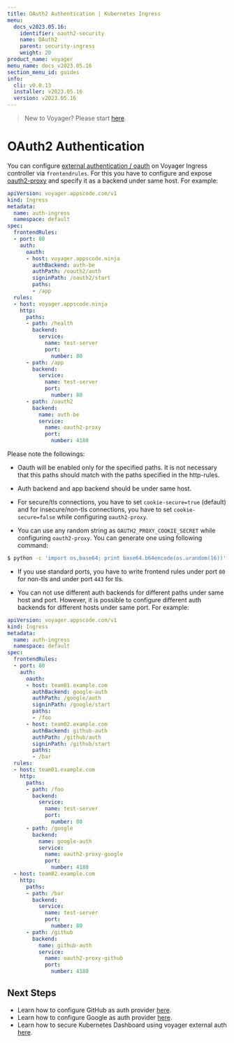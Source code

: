 ```yaml
---
title: OAuth2 Authentication | Kubernetes Ingress
menu:
  docs_v2023.05.16:
    identifier: oauth2-security
    name: OAuth2
    parent: security-ingress
    weight: 20
product_name: voyager
menu_name: docs_v2023.05.16
section_menu_id: guides
info:
  cli: v0.0.13
  installer: v2023.05.16
  version: v2023.05.16
---
```


> New to Voyager? Please start [here](/docs/v2023.05.16/concepts/overview).

# OAuth2 Authentication

You can configure [external authentication / oauth](https://oauth.net/2/) on Voyager Ingress controller via `frontendrules`. For this you have to configure and expose [oauth2-proxy](https://github.com/bitly/oauth2_proxy) and specify it as a backend under same host. For example:

```yaml
apiVersion: voyager.appscode.com/v1
kind: Ingress
metadata:
  name: auth-ingress
  namespace: default
spec:
  frontendRules:
  - port: 80
    auth:
      oauth:
      - host: voyager.appscode.ninja
        authBackend: auth-be
        authPath: /oauth2/auth
        signinPath: /oauth2/start
        paths: 
        - /app
  rules:
  - host: voyager.appscode.ninja
    http:
      paths:
      - path: /health
        backend:
          service:
            name: test-server
            port:
              number: 80
      - path: /app
        backend:
          service:
            name: test-server
            port:
              number: 80
      - path: /oauth2
        backend:
          name: auth-be
          service:
            name: oauth2-proxy
            port:
              number: 4180
```

Please note the followings:

- Oauth will be enabled only for the specified paths. It is not necessary that this paths should match with the paths specified in the http-rules.

- Auth backend and app backend should be under same host.

- For secure/tls connections, you have to set `cookie-secure=true` (default) and for insecure/non-tls connections, you have to set `cookie-secure=false` while configuring `oauth2-proxy`.

- You can use any random string as `OAUTH2_PROXY_COOKIE_SECRET` while configuring `oauth2-proxy`. You can generate one using following command:

```bash
$ python -c 'import os,base64; print base64.b64encode(os.urandom(16))'
```
 
- If you use standard ports, you have to write frontend rules under port `80` for non-tls and under port `443` for tls.

- You can not use different auth backends for different paths under same host and port. However, it is possible to configure different auth backends for different hosts under same port. For example:

```yaml
apiVersion: voyager.appscode.com/v1
kind: Ingress
metadata:
  name: auth-ingress
  namespace: default
spec:
  frontendRules:
  - port: 80
    auth:
      oauth:
      - host: team01.example.com
        authBackend: google-auth
        authPath: /google/auth
        signinPath: /google/start
        paths:
        - /foo
      - host: team02.example.com
        authBackend: github-auth
        authPath: /github/auth
        signinPath: /github/start
        paths:
        - /bar
  rules:
  - host: team01.example.com
    http:
      paths:
      - path: /foo
        backend:
          service:
            name: test-server
            port:
              number: 80
      - path: /google
        backend:
          name: google-auth
          service:
            name: oauth2-proxy-google
            port:
              number: 4180
  - host: team02.example.com
    http:
      paths:
      - path: /bar
        backend:
          service:
            name: test-server
            port:
              number: 80
      - path: /github
        backend:
          name: github-auth
          service:
            name: oauth2-proxy-github
            port:
              number: 4180
```

## Next Steps

- Learn how to configure GitHub as auth provider [here](oauth-github.md).
- Learn how to configure Google as auth provider [here](oauth-google.md).
- Learn how to secure Kubernetes Dashboard using voyager external auth [here](oauth-dashboard.md).
